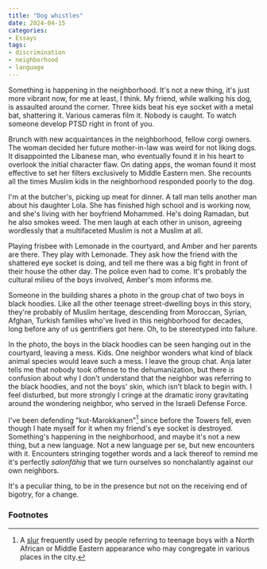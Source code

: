 ```yaml
---
title: "Dog whistles"
date: 2024-04-15
categories:
- Essays
tags:
- discrimination
- neighborhood
- language
---
```

Something is happening in the neighborhood. It's not a new thing, it's just more vibrant now, for me at least, I think. My friend, while walking his dog, is assaulted around the corner. Three kids beat his eye socket with a metal bat, shattering it. Various cameras film it. Nobody is caught. To watch someone develop PTSD right in front of you. 

Brunch with new acquaintances in the neighborhood, fellow corgi owners. The woman decided her future mother-in-law was weird for not liking dogs. It disappointed the Libanese man, who eventually found it in his heart to overlook the initial character flaw. On dating apps, the woman found it most effective to set her filters exclusively to Middle Eastern men. She recounts all the times Muslim kids in the neighborhood responded poorly to the dog.

I'm at the butcher's, picking up meat for dinner. A tall man tells another man about his daughter Lola. She has finished high school and is working now, and she's living with her boyfriend Mohammed. He's doing Ramadan, but he also smokes weed. The men laugh at each other in unison, agreeing wordlessly that a multifaceted Muslim is not a Muslim at all.

Playing frisbee with Lemonade in the courtyard, and Amber and her parents are there. They play with Lemonade. They ask how the friend with the shattered eye socket is doing, and tell me there was a big fight in front of their house the other day. The police even had to come. It's probably the cultural milieu of the boys involved, Amber's mom informs me.

Someone in the building shares a photo in the group chat of two boys in black hoodies. Like all the other teenage street-dwelling boys in this story, they're probably of Muslim heritage, descending from Moroccan, Syrian, Afghan, Turkish families who've lived in this neighborhood for decades, long before any of us gentrifiers got here. Oh, to be stereotyped into failure. 

In the photo, the boys in the black hoodies can be seen hanging out in the courtyard, leaving a mess. Kids. One neighbor wonders what kind of black animal species would leave such a mess. I leave the group chat. Anja later tells me that nobody took offense to the dehumanization, but there _is_ confusion about why I don't understand that the neighbor was referring to the black hoodies, and not the boys' skin, which isn't black to begin with. I feel disturbed, but more strongly I cringe at the dramatic irony gravitating around the wondering neighbor, who served in the Israeli Defense Force.

I've been defending "kut-Marokkanen"[^1] since before the Towers fell, even though I hate myself for it when my friend's eye socket is destroyed. Something's happening in the neighborhood, and maybe it's not a new thing, but a new language. Not a new language per se, but new encounters with it. Encounters stringing together words and a lack thereof to remind me it's perfectly _salonfähig_ that we turn ourselves so nonchalantly against our own neighbors.

It's a peculiar thing, to be in the presence but not on the receiving end of bigotry, for a change. 


### Footnotes

[^1]: A [slur](https://nl.wiktionary.org/wiki/kut-Marokkaan) frequently used by people referring to teenage boys with a North African or Middle Eastern appearance who may congregate in various places in the city.